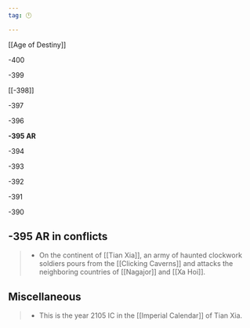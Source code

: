 ```yaml
---
tag: 🕛

---
```

[[Age of Destiny]]


-400

-399

[[-398]]

-397

-396

**-395 AR**

-394

-393

-392

-391

-390



## -395 AR in conflicts

>  - On the continent of [[Tian Xia]], an army of haunted clockwork soldiers pours from the [[Clicking Caverns]] and attacks the neighboring countries of [[Nagajor]] and [[Xa Hoi]].


## Miscellaneous

>  - This is the year 2105 IC in the [[Imperial Calendar]] of Tian Xia.






